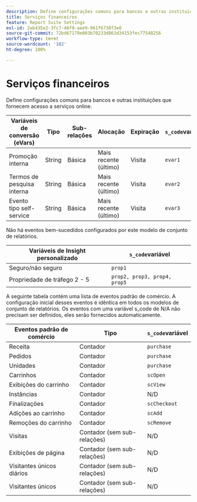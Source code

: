 ```yaml
---
description: Define configurações comuns para bancos e outras instituições que fornecem acesso a serviços online.
title: Serviços financeiros
feature: Report Suite Settings
exl-id: 2ab435e2-3fc7-46f9-aee9-961f6730f3e8
source-git-commit: 72bd67179e003b70233d863d34153fec77548256
workflow-type: tm+mt
source-wordcount: '182'
ht-degree: 100%

---
```


# Serviços financeiros

Define configurações comuns para bancos e outras instituições que fornecem acesso a serviços online.

| Variáveis de conversão (eVars) | Tipo | Sub-relações | Alocação | Expiração | `s_code`variável |
|---|---|---|---|---|---|
| Promoção interna | String | Básica | Mais recente (último) | Visita | `evar1` |
| Termos de pesquisa interna | String | Básica | Mais recente (último) | Visita | `evar2` |
| Evento tipo self-service | String | Básica | Mais recente (último) | Visita | `evar3` |

Não há eventos bem-sucedidos configurados por este modelo de conjunto de relatórios.

| Variáveis de Insight personalizado | `s_code`variável |
|---|---|
| Seguro/não seguro | `prop1` |
| Propriedade de tráfego 2 - 5 | `prop2, prop3, prop4, prop5` |

A seguinte tabela contém uma lista de eventos padrão de comércio. A configuração inicial desses eventos é idêntica em todos os modelos de conjunto de relatórios. Os eventos com uma variável s_code de N/A não precisam ser definidos, eles serão fornecidos automaticamente.

| Eventos padrão de comércio | Tipo | `s_code`variável |
|---|---|---|
| Receita | Contador | `purchase` |
| Pedidos | Contador | `purchase` |
| Unidades | Contador | `purchase` |
| Carrinhos | Contador | `scOpen` |
| Exibições do carrinho | Contador | `scView` |
| Instâncias | Contador | N/D |
| Finalizações | Contador | `scCheckout` |
| Adições ao carrinho | Contador | `scAdd` |
| Remoções do carrinho | Contador | `scRemove` |
| Visitas | Contador (sem sub-relações) | N/D |
| Exibições de página | Contador (sem sub-relações) | N/D |
| Visitantes únicos diários | Contador (sem sub-relações) | N/D |
| Visitantes únicos | Contador (sem sub-relações) | N/D |
